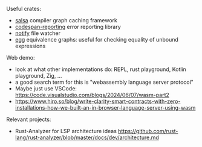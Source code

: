 Useful crates:
* [salsa](http://salsa-rs.github.io/salsa/) compiler graph caching framework
* [codespan-reporting](https://docs.rs/codespan-reporting/0.9.0/codespan_reporting/) error reporting library
* [notify](https://docs.rs/notify/4.0.15/notify/) file watcher
* [egg](https://egraphs-good.github.io/) equivalence graphs: useful for checking equality of unbound expressions

Web demo:

* look at what other implementations do: REPL, rust playground, Kotlin playground, Zig, ...
* a good search term for this is "webassembly language server protocol"
* Maybe just use VSCode: https://code.visualstudio.com/blogs/2024/06/07/wasm-part2
* https://www.hiro.so/blog/write-clarity-smart-contracts-with-zero-installations-how-we-built-an-in-browser-language-server-using-wasm

Relevant projects:

* Rust-Analyzer for LSP architecture
  ideas https://github.com/rust-lang/rust-analyzer/blob/master/docs/dev/architecture.md
